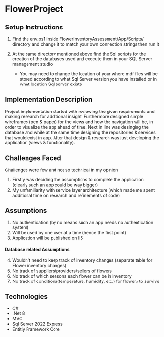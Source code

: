 # FlowerProject

## Setup Instructions
1) Find the env.ps1 inside FlowerInventoryAssessment/App/Scripts/ directory and change it to match your own connection strings then run it
2) At the same directory mentioned above find the Sql scripts for the creation of the databases used and execute them in your SQL Server management studio

   - You may need to change the location of your where mdf files will be stored according to what Sql Server version you have installed or in what location Sql server exists

## Implementation Description
Project implementation started with reviewing the given requirements and making research for additional insight. Furthermore designed simple wireframes (pen & paper) for the views and how the navigation will be, in order to visualize the app ahead of time. Next in line was desinging the database and while at the same time designing the repositories & services that would exist in app. After that design & research was just developing the application (views & functionality).

## Challenges Faced
Challenges were few and not so technical in my opinion
1)   Firstly was deciding the assumptions to complete the application (clearly such an app could be way bigger)
2)   My unfamiliarity with service layer architecture (which made me spent additional time on research and refinements of code)

## Assumptions
1)   No authentication (by no means such an app needs no authentication system)
2)   Will be used by one user at a time (hence the first point)
3)   Application will be published on IIS
####   Database related Assumptions
4)   Wouldn't need to keep track of inventory changes (separate table for Flower inventory changes)
5)   No track of suppliers/providers/sellers of flowers
6)   No track of which seasons each flower can be in inventory
7)   No track of conditions(temperature, humidity, etc.) for flowers to survive

## Technologies
- C#
- .Net 8
- MVC
- Sql Server 2022 Express
- Entitiy Framework Core
